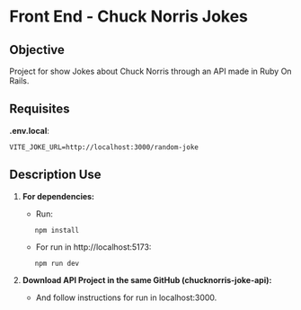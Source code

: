 # Front End - Chuck Norris Jokes

## Objective
Project for show Jokes about Chuck Norris through an API made in Ruby On Rails.

## Requisites
**.env.local**:
```
VITE_JOKE_URL=http://localhost:3000/random-joke
```

## Description Use
1. **For dependencies:**
   - Run:
   ```
      npm install
   ```
   - For run in http://localhost:5173:
   ```
      npm run dev
   ```

2. **Download API Project in the same GitHub (chucknorris-joke-api):**
   - And follow instructions for run in localhost:3000.